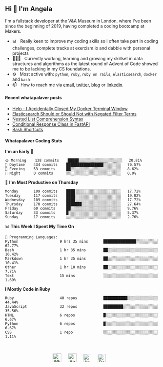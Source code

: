 ## Hi 👋 I'm Angela

I'm a fullstack developer at the V&A Museum in London, where I've been since the beginning of 2019, having completed a coding bootcamp at Makers.

- 📊&nbsp;&nbsp; Really keen to improve my coding skills so I often take part in coding challenges, complete tracks at exercism.io and dabble with personal projects
- 👨🏽‍💻&nbsp;&nbsp; Currently working, learning and growing my skillset in data structures and algorithms as the latest round of Advent of Code showed me to be lacking in my CS foundations.
- ⚙️&nbsp;&nbsp; Most active with: `python`, `ruby`, `ruby on rails`, `elasticsearch`, `docker` and `bash`
- 📫&nbsp;&nbsp; How to reach me via [email], [twitter], [blog] or [linkedin].

#### Recent whatapalaver posts
<!-- BLOG-POST-LIST:START -->
- [Help - I Accidentally Closed My Docker Terminal Window](https://whatapalaver.co.uk/closed-my-docker-terminal)
- [Elasticsearch Should or Should Not with Negated Filter Terms](https://whatapalaver.co.uk/elasticsearch-should-or-should-not)
- [Nested List Comprehension Syntax](https://whatapalaver.co.uk/nested-list-comprehensions)
- [Conditional Response Class in FastAPI](https://whatapalaver.co.uk/conditional-response-class-fastapi)
- [Bash Shortcuts](https://whatapalaver.co.uk/bash-shortcuts)
<!-- BLOG-POST-LIST:END -->

#### Whatapalaver Coding Stats
<!--START_SECTION:waka-->
**I'm an Early 🐤** 

```text
🌞 Morning    128 commits    █████░░░░░░░░░░░░░░░░░░░░   20.81% 
🌆 Daytime    434 commits    █████████████████░░░░░░░░   70.57% 
🌃 Evening    53 commits     ██░░░░░░░░░░░░░░░░░░░░░░░   8.62% 
🌙 Night      0 commits      ░░░░░░░░░░░░░░░░░░░░░░░░░   0.0%

```
📅 **I'm Most Productive on Thursday** 

```text
Monday       109 commits    ████░░░░░░░░░░░░░░░░░░░░░   17.72% 
Tuesday      117 commits    ████░░░░░░░░░░░░░░░░░░░░░   19.02% 
Wednesday    109 commits    ████░░░░░░░░░░░░░░░░░░░░░   17.72% 
Thursday     170 commits    ███████░░░░░░░░░░░░░░░░░░   27.64% 
Friday       60 commits     ██░░░░░░░░░░░░░░░░░░░░░░░   9.76% 
Saturday     33 commits     █░░░░░░░░░░░░░░░░░░░░░░░░   5.37% 
Sunday       17 commits     ░░░░░░░░░░░░░░░░░░░░░░░░░   2.76%

```


📊 **This Week I Spent My Time On** 

```text
💬 Programming Languages: 
Python                   9 hrs 35 mins       ███████████████░░░░░░░░░░   62.77% 
Bash                     1 hr 35 mins        ██░░░░░░░░░░░░░░░░░░░░░░░   10.42% 
Markdown                 1 hr 35 mins        ██░░░░░░░░░░░░░░░░░░░░░░░   10.41% 
Other                    1 hr 10 mins        ██░░░░░░░░░░░░░░░░░░░░░░░   7.71% 
Text                     15 mins             ░░░░░░░░░░░░░░░░░░░░░░░░░   1.69%

```

**I Mostly Code in Ruby** 

```text
Ruby                     40 repos            ███████████░░░░░░░░░░░░░░   44.44% 
JavaScript               32 repos            █████████░░░░░░░░░░░░░░░░   35.56% 
HTML                     6 repos             █░░░░░░░░░░░░░░░░░░░░░░░░   6.67% 
Python                   6 repos             █░░░░░░░░░░░░░░░░░░░░░░░░   6.67% 
CSS                      1 repo              ░░░░░░░░░░░░░░░░░░░░░░░░░   1.11%

```



<!--END_SECTION:waka-->


<p align="center">
<br><br>
<a href= "https://instagram.com/whatapalaver_codes">
<img src="https://cdn.jsdelivr.net/npm/simple-icons@v3/icons/instagram.svg" alt="Whatapalaver's coding instagram" width="28px"/></a>
&emsp;
<a href="https://whatapalaver.co.uk">
<img src="https://img.icons8.com/material/256/000000/globe--v1.png" alt="Angela Wolff personal coding website" width="28px"/></a>
&emsp;
<a href="https://linkedin.com/in/angelwolff">
<img src="https://cdn.jsdelivr.net/npm/simple-icons@v3/icons/linkedin.svg" alt="Angela Wolff's linkedin profile" width="26px"/></a>
&emsp;
<a href="https://twitter.com/DoctorMoxie">
<img src="https://img.icons8.com/ios-filled/256/000000/twitter.svg" alt="Doctor Moxie twitter profile" width="26px"/></a>
&emsp;

[email]: mailto:warriorwomenblog@gmail.com
[twitter]: https://twitter.com/DoctorMoxie
[blog]: https://whatapalaver.co.uk
[linkedin]: https://www.linkedin.com/in/angelwolff